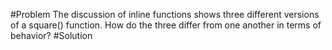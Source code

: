 #Problem
The discussion of inline functions shows three different versions of a square() function.
How do the three differ from one another in terms of behavior?
#Solution
